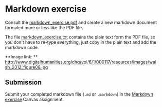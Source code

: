 # Markdown exercise

Consult the [markdown_exercise.pdf](https://github.com/jawalsh/z652-Digital-Libraries/raw/main/resources/markdown_exercise.pdf) and create a new markdown document formated more or less like the PDF file. 

The file [markdown_exercise.txt](https://github.com/jawalsh/z652-Digital-Libraries/blob/main/resources/markdown_exercise.txt) contains the plain text form the PDF file, so you don't have to re-type everything, just copy in the plain text and add the markdown code.

**Image link: ** <http://www.digitalhumanities.org/dhq/vol/6/1/000117/resources/images/walsh_2012_figure06.jpg>

## Submission
Submit your completed markdown file (`.md` or `.markdown`) in the [Markdown exercise](https://iu.instructure.com/courses/2169110/assignments/154301571) Canvas assignment.
